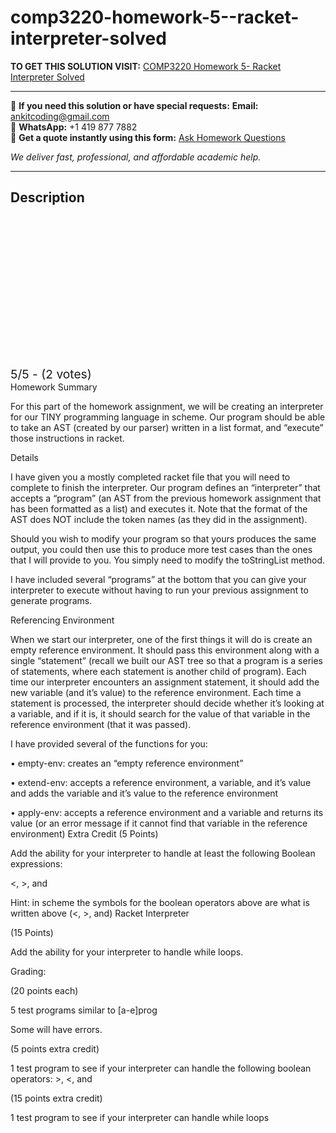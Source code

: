 # comp3220-homework-5--racket-interpreter-solved
**TO GET THIS SOLUTION VISIT:** [COMP3220 Homework 5- Racket Interpreter Solved](https://www.ankitcodinghub.com/product/comp3220-racket-interpreter-solved-2/)


---

📩 **If you need this solution or have special requests:** **Email:** ankitcoding@gmail.com  
📱 **WhatsApp:** +1 419 877 7882  
📄 **Get a quote instantly using this form:** [Ask Homework Questions](https://www.ankitcodinghub.com/services/ask-homework-questions/)

*We deliver fast, professional, and affordable academic help.*

---

<h2>Description</h2>



<div class="kk-star-ratings kksr-auto kksr-align-center kksr-valign-top" data-payload="{&quot;align&quot;:&quot;center&quot;,&quot;id&quot;:&quot;118111&quot;,&quot;slug&quot;:&quot;default&quot;,&quot;valign&quot;:&quot;top&quot;,&quot;ignore&quot;:&quot;&quot;,&quot;reference&quot;:&quot;auto&quot;,&quot;class&quot;:&quot;&quot;,&quot;count&quot;:&quot;2&quot;,&quot;legendonly&quot;:&quot;&quot;,&quot;readonly&quot;:&quot;&quot;,&quot;score&quot;:&quot;5&quot;,&quot;starsonly&quot;:&quot;&quot;,&quot;best&quot;:&quot;5&quot;,&quot;gap&quot;:&quot;4&quot;,&quot;greet&quot;:&quot;Rate this product&quot;,&quot;legend&quot;:&quot;5\/5 - (2 votes)&quot;,&quot;size&quot;:&quot;24&quot;,&quot;title&quot;:&quot;COMP3220 Homework 5- Racket Interpreter Solved&quot;,&quot;width&quot;:&quot;138&quot;,&quot;_legend&quot;:&quot;{score}\/{best} - ({count} {votes})&quot;,&quot;font_factor&quot;:&quot;1.25&quot;}">

<div class="kksr-stars">

<div class="kksr-stars-inactive">
            <div class="kksr-star" data-star="1" style="padding-right: 4px">


<div class="kksr-icon" style="width: 24px; height: 24px;"></div>
        </div>
            <div class="kksr-star" data-star="2" style="padding-right: 4px">


<div class="kksr-icon" style="width: 24px; height: 24px;"></div>
        </div>
            <div class="kksr-star" data-star="3" style="padding-right: 4px">


<div class="kksr-icon" style="width: 24px; height: 24px;"></div>
        </div>
            <div class="kksr-star" data-star="4" style="padding-right: 4px">


<div class="kksr-icon" style="width: 24px; height: 24px;"></div>
        </div>
            <div class="kksr-star" data-star="5" style="padding-right: 4px">


<div class="kksr-icon" style="width: 24px; height: 24px;"></div>
        </div>
    </div>

<div class="kksr-stars-active" style="width: 138px;">
            <div class="kksr-star" style="padding-right: 4px">


<div class="kksr-icon" style="width: 24px; height: 24px;"></div>
        </div>
            <div class="kksr-star" style="padding-right: 4px">


<div class="kksr-icon" style="width: 24px; height: 24px;"></div>
        </div>
            <div class="kksr-star" style="padding-right: 4px">


<div class="kksr-icon" style="width: 24px; height: 24px;"></div>
        </div>
            <div class="kksr-star" style="padding-right: 4px">


<div class="kksr-icon" style="width: 24px; height: 24px;"></div>
        </div>
            <div class="kksr-star" style="padding-right: 4px">


<div class="kksr-icon" style="width: 24px; height: 24px;"></div>
        </div>
    </div>
</div>


<div class="kksr-legend" style="font-size: 19.2px;">
            5/5 - (2 votes)    </div>
    </div>
Homework Summary

For this part of the homework assignment, we will be creating an interpreter for our TINY programming language in scheme. Our program should be able to take an AST (created by our parser) written in a list format, and “execute” those instructions in racket.

Details

I have given you a mostly completed racket file that you will need to complete to finish the interpreter. Our program defines an “interpreter” that accepts a “program” (an AST from the previous homework assignment that has been formatted as a list) and executes it. Note that the format of the AST does NOT include the token names (as they did in the assignment).

Should you wish to modify your program so that yours produces the same output, you could then use this to produce more test cases than the ones that I will provide to you. You simply need to modify the toStringList method.

I have included several “programs” at the bottom that you can give your interpreter to execute without having to run your previous assignment to generate programs.

Referencing Environment

When we start our interpreter, one of the first things it will do is create an empty reference environment. It should pass this environment along with a single “statement” (recall we built our AST tree so that a program is a series of statements, where each statement is another child of program). Each time our interpreter encounters an assignment statement, it should add the new variable (and it’s value) to the reference environment. Each time a statement is processed, the interpreter should decide whether it’s looking at a variable, and if it is, it should search for the value of that variable in the reference environment (that it was passed).

I have provided several of the functions for you:

• empty-env: creates an “empty reference environment”

• extend-env: accepts a reference environment, a variable, and it’s value and adds the variable and it’s value to the reference environment

• apply-env: accepts a reference environment and a variable and returns its value (or an error message if it cannot find that variable in the reference environment) Extra Credit (5 Points)

Add the ability for your interpreter to handle at least the following Boolean expressions:

&lt;, &gt;, and

Hint: in scheme the symbols for the boolean operators above are what is written above (&lt;, &gt;, and) Racket Interpreter

(15 Points)

Add the ability for your interpreter to handle while loops.

Grading:

(20 points each)

5 test programs similar to [a-e]prog

Some will have errors.

(5 points extra credit)

1 test program to see if your interpreter can handle the following boolean operators: &gt;, &lt;, and

(15 points extra credit)

1 test program to see if your interpreter can handle while loops
